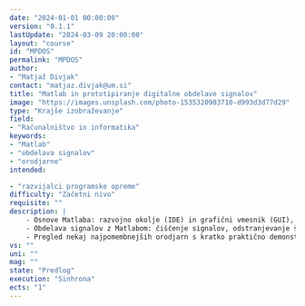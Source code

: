 ```yaml
---
date: "2024-01-01 00:00:00" 
version: "0.1.1"
lastUpdate: "2024-03-09 20:00:00"
layout: "course"
id: "MPDOS"
permalink: "MPDOS"
author:
- "Matjaž Divjak"
contact: "matjaz.divjak@um.si"
title: "Matlab in prototipiranje digitalne obdelave signalov"
image: "https://images.unsplash.com/photo-1535320903710-d993d3d77d29"
type: "Krajše izobraževanje"
field:
- "Računalništvo in informatika"
keywords:
- "Matlab"
- "obdelava signalov"
- "orodjarne"
intended:

- "razvijalci programske opreme"
difficulty: "Začetni nivo"
requisite: ""
description: |
    - Osnove Matlaba: razvojno okolje (IDE) in grafični vmesnik (GUI), vgrajena dokumentacija, osnove jezika (programiranje), osnovna matematika in delo z matrikami, razhroščevanje kode, 2D in 3D vizualizacija podatkov, uvoz/izvoz podatkov
    - Obdelava signalov z Matlabom: čiščenje signalov, odstranjevanje šuma, filtri, normalizacija, interpolacija, glajenje, korelacija, histogrami, statistike, …
    - Pregled nekaj najpomembnejših orodjarn s kratko praktično demonstracijo: signal processing toolbox, data acquisition toolbox, statistics toolbox, …
vs: ""
uni: ""
mag: ""
state: "Predlog"
execution: "Sinhrona"
ects: "1"
---
```

